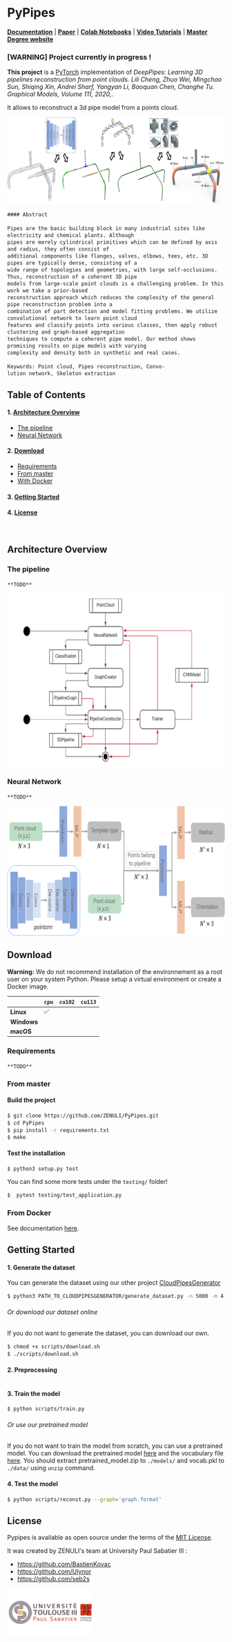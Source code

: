 # PyPipes

**[Documentation](https://zenuli.github.io/)** | **[Paper](https://doi.org/10.1016/j.gmod.2020.101079)** | **[Colab Notebooks](https://drive.google.com/drive/folders/1InpU4yZAYGR9_NB4wSGDx7t2d6K2b9zy?usp=sharing)** | **[Video Tutorials]()** | **[Master Degree website](https://departement-informatique.univ-tlse3.fr/master-igai/)** 

### [WARNING] Project currently in progress !

**This project** is a [PyTorch](https://pytorch.org/) implementation of *DeepPipes: Learning 3D pipelines reconstruction from point clouds. Lili Cheng, Zhuo Wei, Mingchao Sun, Shiqing Xin, Andrei Sharf, Yangyan Li, Baoquan Chen, Changhe Tu. Graphical Models, Volume 111, 2020,*. 

It allows to reconstruct a 3d pipe model from a points cloud.


<img src="docs/source/_static/img/pipeline.png" alt="drawing" height="200"/>



```
#### Abstract

Pipes are the basic building block in many industrial sites like electricity and chemical plants. Although
pipes are merely cylindrical primitives which can be defined by axis and radius, they often consist of
additional components like flanges, valves, elbows, tees, etc. 3D pipes are typically dense, consisting of a
wide range of topologies and geometries, with large self-occlusions. Thus, reconstruction of a coherent 3D pipe
models from large-scale point clouds is a challenging problem. In this work we take a prior-based
reconstruction approach which reduces the complexity of the general pipe reconstruction problem into a
combination of part detection and model fitting problems. We utilize convolutional network to learn point cloud
features and classify points into various classes, then apply robust clustering and graph-based aggregation
techniques to compute a coherent pipe model. Our method shows promising results on pipe models with varying
complexity and density both in synthetic and real cases.

Keywords: Point cloud, Pipes reconstruction, Convo-
lution network, Skeleton extraction

```

## Table of Contents

#### 1. [Architecture Overview](https://github.com/ZENULI/PyPipes#architecture-overview)
* [The pipeline](https://github.com/ZENULI/PyPipes#the-pipeline)
* [Neural Network](https://github.com/ZENULI/PyPipes#neural-network)

#### 2. [Download](https://github.com/ZENULI/PyPipes#download)
* [Requirements](https://github.com/ZENULI/PyPipes#requirements)
* [From master](https://github.com/ZENULI/PyPipes#from-master)
* [With Docker](https://github.com/ZENULI/PyPipes#with-docker)

#### 3. [Getting Started](https://github.com/ZENULI/PyPipes#getting-started)

#### 4. [License](https://github.com/ZENULI/PyPipes#license)

<br>

## Architecture Overview

### The pipeline

```
**TODO**
```

<img src="docs/source/_static/img/project_architecture.png" alt="drawing" height="400"/>


### Neural Network 

```
**TODO**
```
<img src="docs/source/_static/img/nn_architecture.png" alt="drawing" height="300"/>


## Download

**Warning:** We do not recommend installation of the environnement as a root user on your system Python. Please setup a virtual environment or create a Docker image.

|             | `cpu` | `cu102` | `cu113` |
|-------------|-------|---------|---------|
| **Linux**   | ✅    |         |         |
| **Windows** |       |         |         |
| **macOS**   |       |         |         |

### Requirements

```
**TODO**
```

### From master

#### Build the project
```bash
$ git clone https://github.com/ZENULI/PyPipes.git
$ cd PyPipes
$ pip install -r requirements.txt
$ make
```
#### Test the installation
```bash
$ python3 setup.py test
```
You can find some more tests under the `testing/` folder!
```bash
$  pytest testing/test_application.py
```
### From Docker
See documentation [here](https://github.com/ZENULI/PyPipes/tree/main/docker).

## Getting Started 

#### 1. Generate the dataset
You can generate the dataset using our other project [CloudPipesGenerator](https://github.com/ZENULI/CloudPipesGenerator)
```bash
$ python3 PATH_TO_CLOUDPIPESGENERATOR/generate_dataset.py -n 5000 -m 4 data/pointclouds
```
###### Or download our dataset online
If you do not want to generate the dataset, you can download our own. 
```bash
$ chmod +x scripts/download.sh
$ ./scripts/download.sh
```
#### 2. Preprocessing
```bash
```
#### 3. Train the model
```bash
$ python scripts/train.py    
```
###### Or use our pretrained model
If you do not want to train the model from scratch, you can use a pretrained model. You can download the pretrained model [here](https://www.dropbox.com/s/ne0ixz5d58ccbbz/pretrained_model.zip?dl=0) and the vocabulary file [here](https://www.dropbox.com/s/26adb7y9m98uisa/vocap.zip?dl=0). You should extract pretrained_model.zip to `./models/` and vocab.pkl to `./data/` using `unzip` command.
#### 4. Test the model 
```bash
$ python scripts/reconst.py --graph='graph.format'
```

## License

Pypipes is available as open source under the terms of the [MIT License](http://opensource.org/licenses/MIT).

It was created by ZENULI's team at University Paul Sabatier III : 
* https://github.com/BastienKovac
* https://github.com/Ulynor
* https://github.com/seb2s

<img src="docs/source/_static/img/universite_logo.png" alt="drawing" width="200"/>
